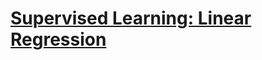 # [Supervised Learning: Linear Regression](https://github.com/HarshaMalireddy/Data-Science-Portfolio/blob/main/Case%20Studies/Supervised%20Learning/Linear%20Regression/Springboard%20Regression%20Case%20Study%20-%20the%20Red%20Wine%20Dataset.ipynb)
